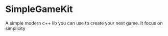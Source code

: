 # SimpleGameKit
A simple modern c++ lib you can use to create your next game. It focus on simplicity 
